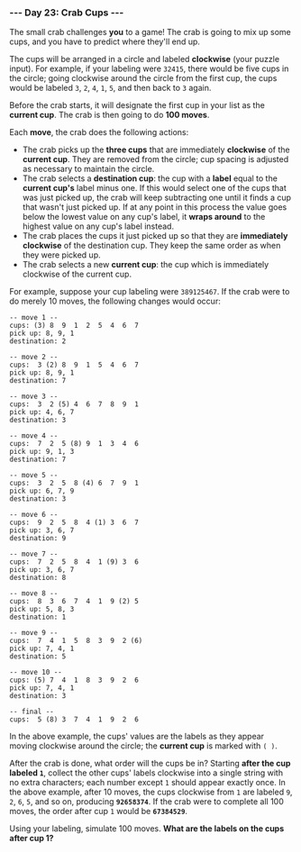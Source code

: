 ### --- Day 23: Crab Cups ---

The small crab challenges **you** to a game! The crab is going to mix up some
cups, and you have to predict where they'll end up.

The cups will be arranged in a circle and labeled **clockwise** (your puzzle
input). For example, if your labeling were `32415`, there would be five cups
in the circle; going clockwise around the circle from the first cup, the
cups would be labeled `3`, `2`, `4`, `1`, `5`, and then back to `3` again.

Before the crab starts, it will designate the first cup in your list as the
**current cup**. The crab is then going to do **100 moves**.

Each **move**, the crab does the following actions:

- The crab picks up the **three cups** that are immediately **clockwise** of the
**current cup**. They are removed from the circle; cup spacing is adjusted
as necessary to maintain the circle.
- The crab selects a **destination cup**: the cup with a **label** equal to the
**current cup's** label minus one. If this would select one of the cups
that was just picked up, the crab will keep subtracting one until it
finds a cup that wasn't just picked up. If at any point in this
process the value goes below the lowest value on any cup's label, it
**wraps around** to the highest value on any cup's label instead.
- The crab places the cups it just picked up so that they are
**immediately clockwise** of the destination cup. They keep the same order
as when they were picked up.
- The crab selects a new **current cup**: the cup which is immediately
clockwise of the current cup.

For example, suppose your cup labeling were `389125467`. If the crab were to
do merely 10 moves, the following changes would occur:
```
-- move 1 --
cups: (3) 8  9  1  2  5  4  6  7 
pick up: 8, 9, 1
destination: 2

-- move 2 --
cups:  3 (2) 8  9  1  5  4  6  7 
pick up: 8, 9, 1
destination: 7

-- move 3 --
cups:  3  2 (5) 4  6  7  8  9  1 
pick up: 4, 6, 7
destination: 3

-- move 4 --
cups:  7  2  5 (8) 9  1  3  4  6 
pick up: 9, 1, 3
destination: 7

-- move 5 --
cups:  3  2  5  8 (4) 6  7  9  1 
pick up: 6, 7, 9
destination: 3

-- move 6 --
cups:  9  2  5  8  4 (1) 3  6  7 
pick up: 3, 6, 7
destination: 9

-- move 7 --
cups:  7  2  5  8  4  1 (9) 3  6 
pick up: 3, 6, 7
destination: 8

-- move 8 --
cups:  8  3  6  7  4  1  9 (2) 5 
pick up: 5, 8, 3
destination: 1

-- move 9 --
cups:  7  4  1  5  8  3  9  2 (6)
pick up: 7, 4, 1
destination: 5

-- move 10 --
cups: (5) 7  4  1  8  3  9  2  6 
pick up: 7, 4, 1
destination: 3

-- final --
cups:  5 (8) 3  7  4  1  9  2  6 
```
In the above example, the cups' values are the labels as they appear moving
clockwise around the circle; the **current cup** is marked with `( )`.

After the crab is done, what order will the cups be in? Starting **after the
cup labeled `1`**, collect the other cups' labels clockwise into a single
string with no extra characters; each number except `1` should appear exactly
once. In the above example, after 10 moves, the cups clockwise from `1` are
labeled `9`, `2`, `6`, `5`, and so on, producing **`92658374`**. If the crab were to
complete all 100 moves, the order after cup `1` would be **`67384529`**.

Using your labeling, simulate 100 moves. **What are the labels on the cups
after cup 1?**
